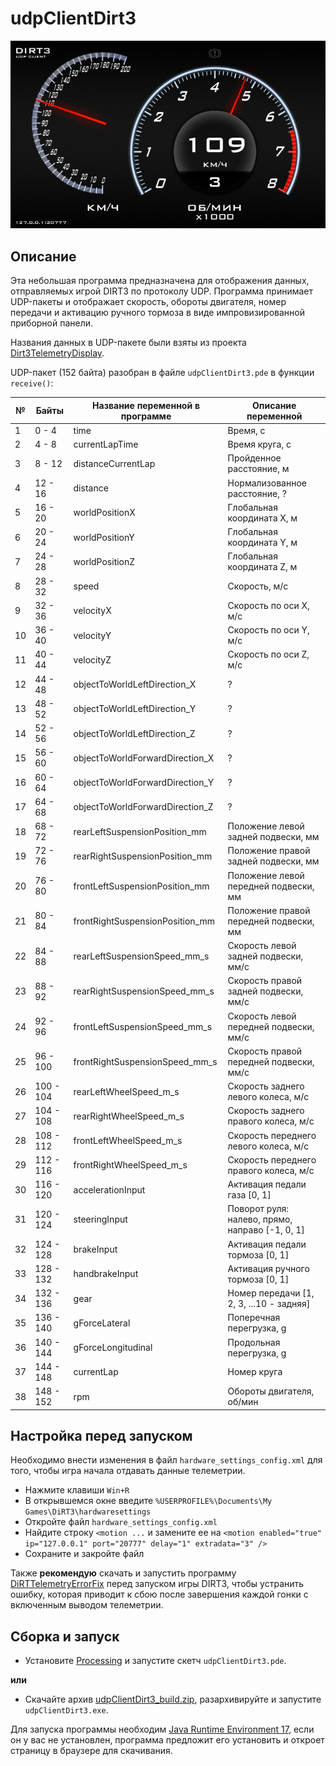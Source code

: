 # udpClientDirt3
![udpClientDirt3](udpClientDirt3.png)

## Описание
Эта небольшая программа предназначена для отображения данных, отправляемых игрой DIRT3 по протоколу UDP.
Программа принимает UDP-пакеты и отображает скорость, обороты двигателя, номер передачи и активацию ручного тормоза в виде импровизированной приборной панели.

Названия данных в UDP-пакете были взяты из проекта [Dirt3TelemetryDisplay](https://github.com/Sztorm/Dirt3TelemetryDisplay/tree/master).

UDP-пакет (152 байта) разобран в файле ``udpClientDirt3.pde`` в функции ``receive()``:

| №  | Байты      | Название переменной в программе  | Описание переменной |
| -- | ---------- | -------------------------------- | ------------------- |
| 1  | 0 - 4      | time                             | Время, с                                        |
| 2  | 4 - 8      | currentLapTime                   | Время круга, с                                  |
| 3  | 8 - 12     | distanceCurrentLap               | Пройденное расстояние, м                        |
| 4  | 12 - 16    | distance                         | Нормализованное расстояние, ?                   |
| 5  | 16 - 20    | worldPositionX                   | Глобальная координата X, м                      |
| 6  | 20 - 24    | worldPositionY                   | Глобальная координата Y, м                      |
| 7  | 24 - 28    | worldPositionZ                   | Глобальная координата Z, м                      |
| 8  | 28 - 32    | speed                            | Скорость, м/с                                   |
| 9  | 32 - 36    | velocityX                        | Скорость по оси X, м/с                          |
| 10 | 36 - 40    | velocityY                        | Скорость по оси Y, м/с                          |
| 11 | 40 - 44    | velocityZ                        | Скорость по оси Z, м/с                          |
| 12 | 44 - 48    | objectToWorldLeftDirection_X     | ?                                               |
| 13 | 48 - 52    | objectToWorldLeftDirection_Y     | ?                                               |
| 14 | 52 - 56    | objectToWorldLeftDirection_Z     | ?                                               |
| 15 | 56 - 60    | objectToWorldForwardDirection_X  | ?                                               |
| 16 | 60 - 64    | objectToWorldForwardDirection_Y  | ?                                               |
| 17 | 64 - 68    | objectToWorldForwardDirection_Z  | ?                                               |
| 18 | 68 - 72    | rearLeftSuspensionPosition_mm    | Положение левой задней подвески, мм             |
| 19 | 72 - 76    | rearRightSuspensionPosition_mm   | Положение правой задней подвески, мм            |
| 20 | 76 - 80    | frontLeftSuspensionPosition_mm   | Положение левой передней подвески, мм           |
| 21 | 80 - 84    | frontRightSuspensionPosition_mm  | Положение правой передней подвески, мм          |
| 22 | 84 - 88    | rearLeftSuspensionSpeed_mm_s     | Скорость левой задней подвески, мм/с            |
| 23 | 88 - 92    | rearRightSuspensionSpeed_mm_s    | Скорость правой задней подвески, мм/с           |
| 24 | 92 - 96    | frontLeftSuspensionSpeed_mm_s    | Скорость левой передней подвески, мм/с          |
| 25 | 96 - 100   | frontRightSuspensionSpeed_mm_s   | Скорость правой передней подвески, мм/с         |
| 26 | 100 - 104  | rearLeftWheelSpeed_m_s           | Скорость заднего левого колеса, м/с             |
| 27 | 104 - 108  | rearRightWheelSpeed_m_s          | Скорость заднего правого колеса, м/с            |
| 28 | 108 - 112  | frontLeftWheelSpeed_m_s          | Скорость переднего левого колеса, м/с           |
| 29 | 112 - 116  | frontRightWheelSpeed_m_s         | Скорость переднего правого колеса, м/с          |
| 30 | 116 - 120  | accelerationInput                | Активация педали газа [0, 1]                    |
| 31 | 120 - 124  | steeringInput                    | Поворот руля: налево, прямо, направо [-1, 0, 1] |
| 32 | 124 - 128  | brakeInput                       | Активация педали тормоза [0, 1]                 |
| 33 | 128 - 132  | handbrakeInput                   | Активация ручного тормоза [0, 1]                |
| 34 | 132 - 136  | gear                             | Номер передачи [1, 2, 3, ...10 - задняя]        |
| 35 | 136 - 140  | gForceLateral                    | Поперечная перегрузка, g                        |
| 36 | 140 - 144  | gForceLongitudinal               | Продольная перегрузка, g                        |
| 37 | 144 - 148  | currentLap                       | Номер круга                                     |
| 38 | 148 - 152  | rpm                              | Обороты двигателя, об/мин                       |

## Настройка перед запуском
Необходимо внести изменения в файл ``hardware_settings_config.xml`` для того, чтобы игра начала отдавать данные телеметрии.
* Нажмите клавиши ``Win+R``
* В открывшемся окне введите ``%USERPROFILE%\Documents\My Games\DiRT3\hardwaresettings``
* Откройте файл ``hardware_settings_config.xml``
* Найдите строку ``<motion ...`` и замените ее на
```<motion enabled="true" ip="127.0.0.1" port="20777" delay="1" extradata="3" />```
* Сохраните и закройте файл

Также **рекомендую** скачать и запустить программу [DiRTTelemetryErrorFix](https://github.com/RoccoC/DiRTTelemetryErrorFix) перед запуском игры DIRT3, чтобы устранить ошибку, которая приводит к сбою после завершения каждой гонки с включенным выводом телеметрии.

## Сборка и запуск
* Установите [Processing](https://processing.org/download) и запустите скетч ``udpClientDirt3.pde``.

**или**

* Скачайте архив [udpClientDirt3_build.zip](https://github.com/kimoncar/udpClientDirt3/raw/refs/heads/main/udpClientDirt3_build.zip), разархивируйте и запустите ``udpClientDirt3.exe``.

Для запуска программы необходим [Java Runtime Environment 17](https://adoptium.net), если он у вас не установлен, программа предложит его установить и откроет страницу в браузере для скачивания.